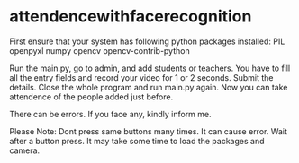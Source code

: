 # attendencewithfacerecognition

First ensure that your system has following python packages installed:
  PIL
  openpyxl
  numpy
  opencv
  opencv-contrib-python
  
Run the main.py, go to admin, and add students or teachers.
You have to fill all the entry fields and record your video for 1 or 2 seconds.
Submit the details.
Close the whole program and run main.py again.
Now you can take attendence of the people added just before.

There can be errors.
If you face any, kindly inform me.

Please Note:
  Dont press same buttons many times. It can cause error.
  Wait after a button press. It may take some time to load the packages and camera.
